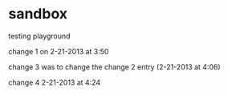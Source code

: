 sandbox
=======

testing playground

change 1 on 2-21-2013 at 3:50

change 3 was to change the change 2 entry (2-21-2013 at 4:06)

change 4 2-21-2013 at 4:24
